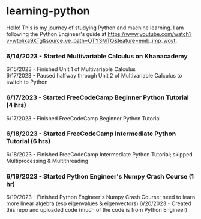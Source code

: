 # learning-python
Hello! This is my journey of studying Python and machine learning. I am following the Python Engineer's guide at https://www.youtube.com/watch?v=wtolixa9XTg&source_ve_path=OTY3MTQ&feature=emb_imp_woyt.
	
### 6/14/2023 - Started Multivariable Calculus on Khanacademy
6/15/2023 - Finished Unit 1 of Multivariable Calculus  
6/17/2023 - Paused halfway through Unit 2 of Multivariable Calculus to switch to Python
### 6/17/2023 - Started FreeCodeCamp Beginner Python Tutorial (4 hrs)
6/17/2023 - Finished FreeCodeCamp Beginner Python Tutorial
### 6/18/2023 - Started FreeCodeCamp Intermediate Python Tutorial (6 hrs)
6/18/2023 - Finished FreeCodeCamp Intermediate Python Tutorial; skipped Multiprocessing & Multithreading
### 6/19/2023 - Started Python Engineer's Numpy Crash Course (1 hr)
6/19/2023 - Finished Python Engineer's Numpy Crash Course; need to learn more linear algebra (esp eigenvalues & eigenvectors)
6/20/2023 - Created this repo and uploaded code (much of the code is from Python Engineer)
